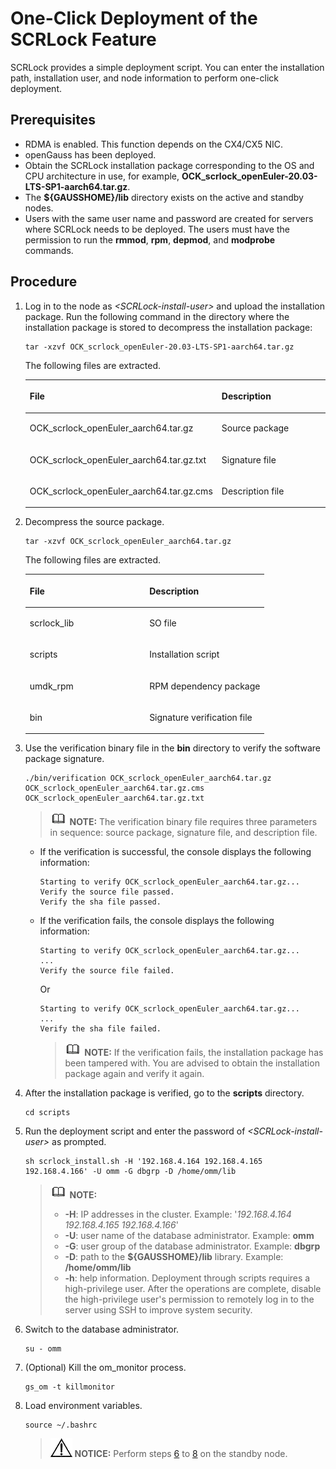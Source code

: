 # One-Click Deployment of the SCRLock Feature<a name="EN-US_TOPIC_0000001721920149"></a>

SCRLock provides a simple deployment script. You can enter the installation path, installation user, and node information to perform one-click deployment.

## Prerequisites<a name="section1584162294611"></a>

-   RDMA is enabled. This function depends on the CX4/CX5 NIC.
-   openGauss has been deployed.
-   Obtain the SCRLock installation package corresponding to the OS and CPU architecture in use, for example,  **OCK\_scrlock\_openEuler-20.03-LTS-SP1-aarch64.tar.gz**.
-   The  **$\{GAUSSHOME\}/lib**  directory exists on the active and standby nodes.
-   Users with the same user name and password are created for servers where SCRLock needs to be deployed. The users must have the permission to run the  **rmmod**,  **rpm**,  **depmod**, and  **modprobe**  commands.

## Procedure<a name="section1854853044610"></a>

1.  Log in to the node as  _<SCRLock-install-user\>_  and upload the installation package. Run the following command in the directory where the installation package is stored to decompress the installation package:

    ```
    tar -xzvf OCK_scrlock_openEuler-20.03-LTS-SP1-aarch64.tar.gz
    ```

    The following files are extracted.

    <a name="table8507191432716"></a>
    <table><thead align="left"><tr id="row15071414112712"><th class="cellrowborder" valign="top" width="56.95%" id="mcps1.1.3.1.1"><p id="p9507814172716"><a name="p9507814172716"></a><a name="p9507814172716"></a>File</p>
    </th>
    <th class="cellrowborder" valign="top" width="43.05%" id="mcps1.1.3.1.2"><p id="p10507614182712"><a name="p10507614182712"></a><a name="p10507614182712"></a>Description</p>
    </th>
    </tr>
    </thead>
    <tbody><tr id="row15507714172712"><td class="cellrowborder" valign="top" width="56.95%" headers="mcps1.1.3.1.1 "><p id="p8507111419272"><a name="p8507111419272"></a><a name="p8507111419272"></a>OCK_scrlock_openEuler_aarch64.tar.gz</p>
    </td>
    <td class="cellrowborder" valign="top" width="43.05%" headers="mcps1.1.3.1.2 "><p id="p15071142279"><a name="p15071142279"></a><a name="p15071142279"></a>Source package</p>
    </td>
    </tr>
    <tr id="row1650719141279"><td class="cellrowborder" valign="top" width="56.95%" headers="mcps1.1.3.1.1 "><p id="p1550781419273"><a name="p1550781419273"></a><a name="p1550781419273"></a>OCK_scrlock_openEuler_aarch64.tar.gz.txt</p>
    </td>
    <td class="cellrowborder" valign="top" width="43.05%" headers="mcps1.1.3.1.2 "><p id="p25077149277"><a name="p25077149277"></a><a name="p25077149277"></a>Signature file</p>
    </td>
    </tr>
    <tr id="row12507914102713"><td class="cellrowborder" valign="top" width="56.95%" headers="mcps1.1.3.1.1 "><p id="p95072014122711"><a name="p95072014122711"></a><a name="p95072014122711"></a>OCK_scrlock_openEuler_aarch64.tar.gz.cms</p>
    </td>
    <td class="cellrowborder" valign="top" width="43.05%" headers="mcps1.1.3.1.2 "><p id="p1050791416279"><a name="p1050791416279"></a><a name="p1050791416279"></a>Description file</p>
    </td>
    </tr>
    </tbody>
    </table>

2.  Decompress the source package.

    ```
    tar -xzvf OCK_scrlock_openEuler_aarch64.tar.gz
    ```

    The following files are extracted.

    <a name="table1281112820"></a>
    <table><thead align="left"><tr id="row1081912720"><th class="cellrowborder" valign="top" width="50%" id="mcps1.1.3.1.1"><p id="p10820127215"><a name="p10820127215"></a><a name="p10820127215"></a>File</p>
    </th>
    <th class="cellrowborder" valign="top" width="50%" id="mcps1.1.3.1.2"><p id="p782121429"><a name="p782121429"></a><a name="p782121429"></a>Description</p>
    </th>
    </tr>
    </thead>
    <tbody><tr id="row14817121023"><td class="cellrowborder" valign="top" width="50%" headers="mcps1.1.3.1.1 "><p id="p158312922"><a name="p158312922"></a><a name="p158312922"></a>scrlock_lib</p>
    </td>
    <td class="cellrowborder" valign="top" width="50%" headers="mcps1.1.3.1.2 "><p id="p14811129214"><a name="p14811129214"></a><a name="p14811129214"></a>SO file</p>
    </td>
    </tr>
    <tr id="row9810121227"><td class="cellrowborder" valign="top" width="50%" headers="mcps1.1.3.1.1 "><p id="p98131217212"><a name="p98131217212"></a><a name="p98131217212"></a>scripts</p>
    </td>
    <td class="cellrowborder" valign="top" width="50%" headers="mcps1.1.3.1.2 "><p id="p582012928"><a name="p582012928"></a><a name="p582012928"></a>Installation script</p>
    </td>
    </tr>
    <tr id="row981312622"><td class="cellrowborder" valign="top" width="50%" headers="mcps1.1.3.1.1 "><p id="p168171219214"><a name="p168171219214"></a><a name="p168171219214"></a>umdk_rpm</p>
    </td>
    <td class="cellrowborder" valign="top" width="50%" headers="mcps1.1.3.1.2 "><p id="p1688121724"><a name="p1688121724"></a><a name="p1688121724"></a>RPM dependency package</p>
    </td>
    </tr>
    <tr id="row10332401714"><td class="cellrowborder" valign="top" width="50%" headers="mcps1.1.3.1.1 "><p id="p173419401674"><a name="p173419401674"></a><a name="p173419401674"></a>bin</p>
    </td>
    <td class="cellrowborder" valign="top" width="50%" headers="mcps1.1.3.1.2 "><p id="p1341140878"><a name="p1341140878"></a><a name="p1341140878"></a>Signature verification file</p>
    </td>
    </tr>
    </tbody>
    </table>

3.  Use the verification binary file in the  **bin**  directory to verify the software package signature.

    ```
    ./bin/verification OCK_scrlock_openEuler_aarch64.tar.gz OCK_scrlock_openEuler_aarch64.tar.gz.cms OCK_scrlock_openEuler_aarch64.tar.gz.txt
    ```

    >![](public_sys-resources/icon-note.gif) **NOTE:** 
    >The verification binary file requires three parameters in sequence: source package, signature file, and description file.

    -   If the verification is successful, the console displays the following information:

        ```
        Starting to verify OCK_scrlock_openEuler_aarch64.tar.gz...
        Verify the source file passed.
        Verify the sha file passed.
        ```

    -   If the verification fails, the console displays the following information:

        ```
        Starting to verify OCK_scrlock_openEuler_aarch64.tar.gz...
        ...
        Verify the source file failed.
        ```

        Or

        ```
        Starting to verify OCK_scrlock_openEuler_aarch64.tar.gz...
        ...
        Verify the sha file failed.
        ```

        >![](public_sys-resources/icon-note.gif) **NOTE:** 
        >If the verification fails, the installation package has been tampered with. You are advised to obtain the installation package again and verify it again.

4.  After the installation package is verified, go to the  **scripts**  directory.

    ```
    cd scripts
    ```

5.  Run the deployment script and enter the password of  _<SCRLock-install-user\>_  as prompted.

    ```
    sh scrlock_install.sh -H '192.168.4.164 192.168.4.165 192.168.4.166' -U omm -G dbgrp -D /home/omm/lib
    ```

    >![](public_sys-resources/icon-note.gif) **NOTE:** 
    >-   **-H**: IP addresses in the cluster. Example: '_192.168.4.164 192.168.4.165 192.168.4.166_'
    >-   **-U**: user name of the database administrator. Example:  **omm**
    >-   **-G**: user group of the database administrator. Example:  **dbgrp**
    >-   **-D**: path to the  **$\{GAUSSHOME\}/lib**  library. Example:  **/home/omm/lib**
    >-   **-h**: help information.
    >Deployment through scripts requires a high-privilege user. After the operations are complete, disable the high-privilege user's permission to remotely log in to the server using SSH to improve system security.

6.  <a name="li9627181442313"></a>Switch to the database administrator.

    ```
    su - omm
    ```

7.  \(Optional\) Kill the om\_monitor process.

    ```
    gs_om -t killmonitor
    ```

8.  <a name="li153702610143"></a>Load environment variables.

    ```
    source ~/.bashrc
    ```

    >![](public_sys-resources/icon-notice.gif) **NOTICE:** 
    >Perform steps  [6](#li9627181442313)  to  [8](#li153702610143)  on the standby node.

